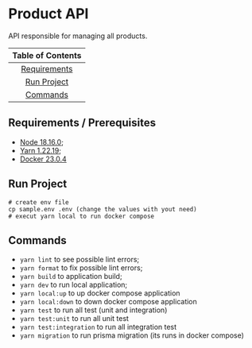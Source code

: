 # Product API

API responsible for managing all products.

|         Table of Contents         |
| :-------------------------------: |
|   [Requirements](#requirements)   |
|    [Run Project](#run-project)    |
|       [Commands](#commands)       |

## Requirements / Prerequisites

- [Node 18.16.0](https://nodejs.org);
- [Yarn 1.22.19](https://classic.yarnpkg.com/en/);
- [Docker 23.0.4](https://www.docker.com/)

## Run Project

```
# create env file
cp sample.env .env (change the values with yout need)
# execut yarn local to run docker compose
```

## Commands

- `yarn lint` to see possible lint errors;
- `yarn format` to fix possible lint errors;
- `yarn build` to application build;
- `yarn dev` to run local application;
- `yarn local:up` to up docker compose application
- `yarn local:down` to down docker compose application
- `yarn test` to run all test (unit and integration)
- `yarn test:unit` to run all unit test
- `yarn test:integration` to run all integration test
- `yarn migration` to run prisma migration (its runs in docker compose)

